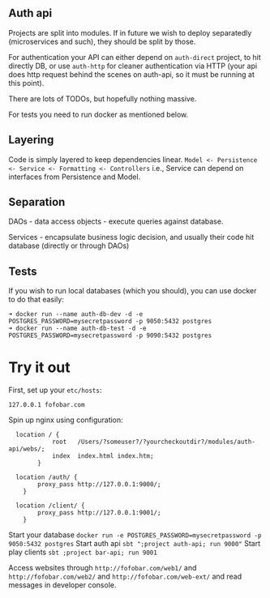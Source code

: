 ## Auth api

Projects are split into modules. If in future we wish to deploy separatedly (microservices and such),
they should be split by those.

For authentication your API can either depend on `auth-direct` project, to hit directly DB, or use
`auth-http` for cleaner authentication via HTTP (your api does http request behind the scenes on auth-api,
so it must be running at this point).

There are lots of TODOs, but hopefully nothing massive.

For tests you need to run docker as mentioned below.

## Layering

Code is simply layered to keep dependencies linear.
`Model <- Persistence <- Service <- Formatting <- Controllers`
i.e., Service can depend on interfaces from Persistence and Model.

## Separation

DAOs - data access objects - execute queries against database.

Services - encapsulate business logic decision, and usually their code hit database (directly or through DAOs)

## Tests

If you wish to run local databases (which you should), you can use docker to do that easily:
```
➜ docker run --name auth-db-dev -d -e POSTGRES_PASSWORD=mysecretpassword -p 9050:5432 postgres
➜ docker run --name auth-db-test -d -e POSTGRES_PASSWORD=mysecretpassword -p 9090:5432 postgres
```

# Try it out

First, set up your `etc/hosts`:
```
127.0.0.1 fofobar.com
```

Spin up nginx using configuration:
```
  location / {
            root   /Users/?someuser?/?yourcheckoutdir?/modules/auth-api/webs/;
            index  index.html index.htm;
        }

  location /auth/ {
	    proxy_pass http://127.0.0.1:9000/;
    }

  location /client/ {
	    proxy_pass http://127.0.0.1:9001/;
	}
```

Start your database `docker run -e POSTGRES_PASSWORD=mysecretpassword -p 9050:5432 postgres`
Start auth api `sbt ";project auth-api; run 9000"`
Start play clients `sbt ;project bar-api; run 9001`

Access websites through `http://fofobar.com/web1/` and `http://fofobar.com/web2/` and `http://fofobar.com/web-ext/` and
read messages in developer console.
